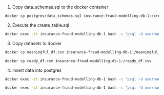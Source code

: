 1. Copy data_schemas.sql to the docker container

```bash
docker cp postgres/data_schemas.sql insurance-fraud-modelling-db-1:/create_table.sql
```

2. Execute the create_table.sql

```bash
docker exec -it insurance-fraud-modelling-db-1 bash -c "psql -U username -d test -f /create_table.sql"
```

3. Copy datasets to docker

```bash
docker cp meaningful_df.csv insurance-fraud-modelling-db-1:/meaningful_df.csv         

docker cp ready_df.csv insurance-fraud-modelling-db-1:/ready_df.csv
```

4. Insert data into postgres

```bash
docker exec -it insurance-fraud-modelling-db-1 bash -c "psql -U username -d test -c \"\\copy meaningful_features FROM '/meaningful_df.csv' DELIMITER ',' CSV HEADER;\""

docker exec -it insurance-fraud-modelling-db-1 bash -c "psql -U username -d test -c \"\\copy model_data_w_dummy FROM '/ready_df.csv' DELIMITER ',' CSV HEADER;\""  
```